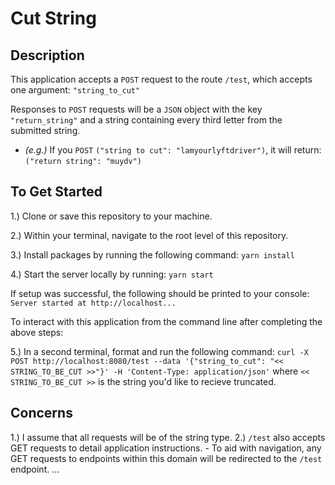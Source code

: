 # Cut String

## Description

This application accepts a `POST` request to the route `/test`, which accepts one argument: `"string_to_cut"`

Responses to `POST` requests will be a `JSON` object with the key `"return_string"` and a string containing every third letter from the submitted string.

- _(e.g.)_ If you `POST` `("string to cut": "lamyourlyftdriver")`, it will return: `("return string": "muydv")`


## To Get Started


1.) Clone or save this repository to your machine.

2.) Within your terminal, navigate to the root level of this repository. 

3.) Install packages by running the following command: `yarn install`

4.) Start the server locally by running: `yarn start` 

If setup was successful, the following should be printed to your console: `Server started at http://localhost...`  

To interact with this application from the command line after completing the above steps: 

5.) In a second terminal, format and run the following command: `curl -X POST http://localhost:8080/test --data '{"string_to_cut": "<< STRING_TO_BE_CUT >>"}' -H 'Content-Type: application/json'` where `<< STRING_TO_BE_CUT >>` is the string you'd like to recieve truncated. 


## Concerns

1.) I assume that all requests will be of the string type.
2.) `/test` also accepts GET requests to detail application instructions. 
    - To aid with navigation, any GET requests to endpoints within this domain will be redirected to the `/test` endpoint.
...
